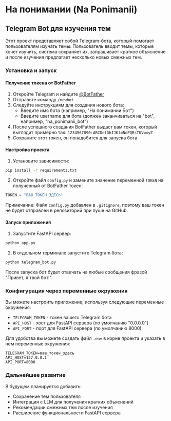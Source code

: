# На понимании (Na Ponimanii)

## Telegram Bot для изучения тем

Этот проект представляет собой Telegram-бота, который помогает пользователям изучать темы. Пользователь вводит темы, которые хочет изучить, система сохраняет их, запрашивает краткое объяснение и после изучения предлагает несколько новых смежных тем.

### Установка и запуск

#### Получение токена от BotFather

1. Откройте Telegram и найдите [@BotFather](https://t.me/BotFather)
2. Отправьте команду `/newbot`
3. Следуйте инструкциям для создания нового бота:
   - Введите имя бота (например, "На понимании Бот")
   - Введите username для бота (должен заканчиваться на "bot", например, "na_ponimanii_bot")
4. После успешного создания BotFather выдаст вам токен, который выглядит примерно так: `1234567890:ABCDefGhIJKlmNoPQRsTUVwxyZ`
5. Сохраните этот токен, он понадобится для запуска бота

#### Настройка проекта

1. Установите зависимости:
```bash
pip install -r requirements.txt
```

2. Откройте файл `config.py` и замените значение переменной `TOKEN` на полученный от BotFather токен:
```python
TOKEN = "ВАШ_ТОКЕН_ЗДЕСЬ"
```

Примечание: Файл `config.py` добавлен в `.gitignore`, поэтому ваш токен не будет отправлен в репозиторий при пуше на GitHub.

#### Запуск приложения

1. Запустите FastAPI сервер:
```bash
python app.py
```

2. В отдельном терминале запустите Telegram бота:
```bash
python telegram_bot.py
```

После запуска бот будет отвечать на любые сообщения фразой "Привет, я твой бот!".

### Конфигурация через переменные окружения

Вы можете настроить приложение, используя следующие переменные окружения:

- `TELEGRAM_TOKEN` - токен вашего Telegram бота
- `API_HOST` - хост для FastAPI сервера (по умолчанию "0.0.0.0")
- `API_PORT` - порт для FastAPI сервера (по умолчанию 8000)

Для удобства вы можете создать файл `.env` в корне проекта и указать в нем переменные окружения:

```
TELEGRAM_TOKEN=ваш_токен_здесь
API_HOST=127.0.0.1
API_PORT=8000
```

### Дальнейшее развитие

В будущем планируется добавить:
- Сохранение тем пользователя
- Интеграция с LLM для получения кратких объяснений
- Рекомендации смежных тем после изучения
- Расширение функциональности FastAPI сервера
